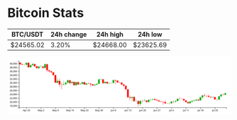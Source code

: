 # Bitcoin Stats

BTC/USDT|24h change|24h high|24h low|
|---|---|---|---|
|$24565.02|3.20%|$24668.00|$23625.69|

<img src="./chart.svg">
